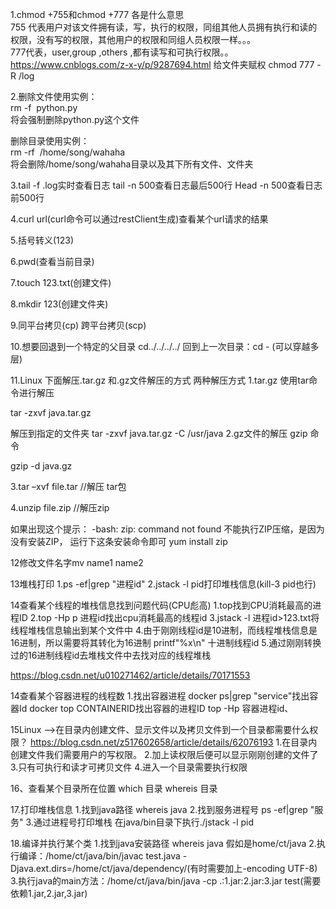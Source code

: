 1.chmod +755和chmod +777 各是什么意思<br>
755 代表用户对该文件拥有读，写，执行的权限，同组其他人员拥有执行和读的权限，没有写的权限，其他用户的权限和同组人员权限一样。。。<br>
777代表，user,group ,others ,都有读写和可执行权限。。<br>
https://www.cnblogs.com/z-x-y/p/9287694.html
给文件夹赋权
chmod 777 -R /log

2.删除文件使用实例： <br>
rm -f  python.py<br>
将会强制删除python.py这个文件 <br>

删除目录使用实例： <br>
rm -rf  /home/song/wahaha <br>
将会删除/home/song/wahaha目录以及其下所有文件、文件夹 <br>

3.tail -f .log实时查看日志
  tail -n 500查看日志最后500行
  Head -n 500查看日志前500行
  
4.curl url(curl命令可以通过restClient生成)查看某个url请求的结果

5.括号转义\(123\)

6.pwd(查看当前目录)

7.touch 123.txt(创建文件)

8.mkdir 123(创建文件夹)

9.同平台拷贝(cp)
  跨平台拷贝(scp)
  
10.想要回退到一个特定的父目录
cd../../../../
回到上一次目录：cd - (可以穿越多层)

11.Linux 下面解压.tar.gz 和.gz文件解压的方式
两种解压方式
1.tar.gz 使用tar命令进行解压

 tar -zxvf java.tar.gz

解压到指定的文件夹
    tar -zxvf java.tar.gz  -C /usr/java
2.gz文件的解压 gzip 命令

  gzip -d java.gz
  
3.tar –xvf file.tar //解压 tar包

4.unzip file.zip //解压zip

如果出现这个提示：
-bash: zip: command not found    不能执行ZIP压缩，是因为没有安装ZIP，
运行下这条安装命令即可  yum install zip

12修改文件名字mv name1 name2

13堆栈打印
1.ps -ef|grep "进程id"
2.jstack -l pid打印堆栈信息(kill-3 pid也行)

14查看某个线程的堆栈信息找到问题代码(CPU彪高)
1.top找到CPU消耗最高的进程ID
2.top -Hp p 进程id找出cpu消耗最高的线程id
3.jstack -l 进程id>123.txt将线程堆栈信息输出到某个文件中
4.由于刚刚线程id是10进制，而线程堆栈信息是16进制，所以需要将其转化为16进制
  printf"%x\n" 十进制线程id
5.通过刚刚转换过的16进制线程id去堆栈文件中去找对应的线程堆栈

https://blog.csdn.net/u010271462/article/details/70171553

14查看某个容器进程的线程数
1.找出容器进程
docker ps|grep "service"找出容器Id
docker top CONTAINERID找出容器的进程ID
top -Hp 容器进程id、

15Linux -->在目录内创建文件、显示文件以及拷贝文件到一个目录都需要什么权限？
https://blog.csdn.net/z517602658/article/details/62076193
1.在目录内创建文件我们需要用户的写权限。
2.加上读权限后便可以显示刚刚创建的文件了
3.只有可执行和读才可拷贝文件
4.进入一个目录需要执行权限

16、查看某个目录所在位置
 which 目录 whereis 目录
 
17.打印堆栈信息
1.找到java路径 whereis java
2.找到服务进程号 ps -ef|grep "服务"
3.通过进程号打印堆栈 在java/bin目录下执行./jstack -l pid

18.编译并执行某个类
   1.找到java安装路径 whereis java 假如是home/ct/java
   2.执行编译：/home/ct/java/bin/javac test.java -Djava.ext.dirs=/home/ct/java/dependency/(有时需要加上-encoding UTF-8)
   3.执行java的main方法：/home/ct/java/bin/java -cp .:1.jar:2.jar:3.jar test(需要依赖1.jar,2.jar,3.jar)
